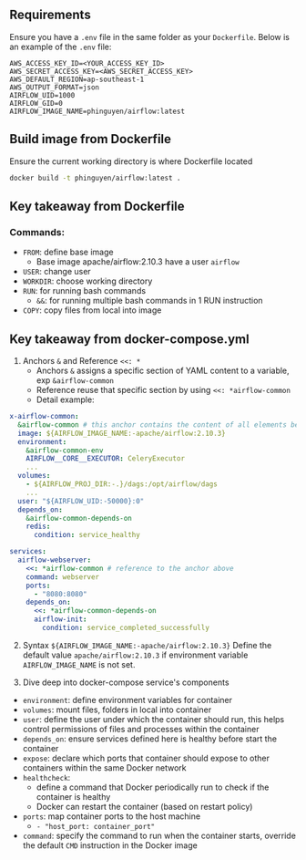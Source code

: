 ## Requirements
Ensure you have a `.env` file in the same folder as your `Dockerfile`. Below is an example of the `.env` file:
```plaintext
AWS_ACCESS_KEY_ID=<YOUR_ACCESS_KEY_ID>
AWS_SECRET_ACCESS_KEY=<AWS_SECRET_ACCESS_KEY>
AWS_DEFAULT_REGION=ap-southeast-1
AWS_OUTPUT_FORMAT=json
AIRFLOW_UID=1000
AIRFLOW_GID=0
AIRFLOW_IMAGE_NAME=phinguyen/airflow:latest
```

## Build image from Dockerfile
Ensure the current working directory is where Dockerfile located
```bash
docker build -t phinguyen/airflow:latest .
```

## Key takeaway from Dockerfile
### Commands:
- `FROM`: define base image
    - Base image apache/airflow:2.10.3 have a user `airflow`
- `USER`: change user
- `WORKDIR`: choose working directory
- `RUN`: for running bash commands
    - `&&`: for running multiple bash commands in 1 RUN instruction
- `COPY`: copy files from local into image

## Key takeaway from docker-compose.yml
1. Anchors `&` and Reference `<<: *`
    - Anchors `&` assigns a specific section of YAML content to a variable, exp `&airflow-common`
    - Reference reuse that specific section by using `<<: *airflow-common`
    - Detail example:
```yaml
x-airflow-common:
  &airflow-common # this anchor contains the content of all elements below it including image, environment, volumes, user, depends_on
  image: ${AIRFLOW_IMAGE_NAME:-apache/airflow:2.10.3}
  environment:
    &airflow-common-env
    AIRFLOW__CORE__EXECUTOR: CeleryExecutor
    ...
  volumes:
    - ${AIRFLOW_PROJ_DIR:-.}/dags:/opt/airflow/dags
    ...
  user: "${AIRFLOW_UID:-50000}:0"
  depends_on:
    &airflow-common-depends-on
    redis:
      condition: service_healthy

services:
  airflow-webserver:
    <<: *airflow-common # reference to the anchor above
    command: webserver
    ports:
      - "8080:8080"
    depends_on:
      <<: *airflow-common-depends-on
      airflow-init:
        condition: service_completed_successfully
```

2. Syntax `${AIRFLOW_IMAGE_NAME:-apache/airflow:2.10.3}`
Define the default value `apache/airflow:2.10.3` if environment variable `AIRFLOW_IMAGE_NAME` is not set.

3. Dive deep into docker-compose service's components
- `environment`: define environment variables for container
- `volumes`: mount files, folders in local into container
- `user`: define the user under which the container should run, this helps control permissions of files and processes within the container
- `depends_on`: ensure services defined here is healthy before start the container
- `expose`: declare which ports that container should expose to other containers within the same Docker network
- `healthcheck`: 
  - define a command that Docker periodically run to check if the container is healthy
  - Docker can restart the container (based on restart policy)
- `ports`: map container ports to the host machine
  - `- "host_port: container_port"`
- `command`: specify the command to run when the container starts, override the default `CMD` instruction in the Docker image





